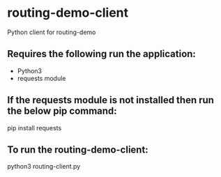 # routing-demo-client
Python client for routing-demo

## Requires the following run the application:
- Python3
- requests module

## If the requests module is not installed then run the below pip command:
pip install requests

## To run the routing-demo-client:
python3 routing-client.py

